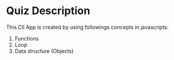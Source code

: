 #  Quiz Description

This ClI App is created by using followings concepts in javascripts:

1. Functions
1. Loop
1. Data structure (Objects)